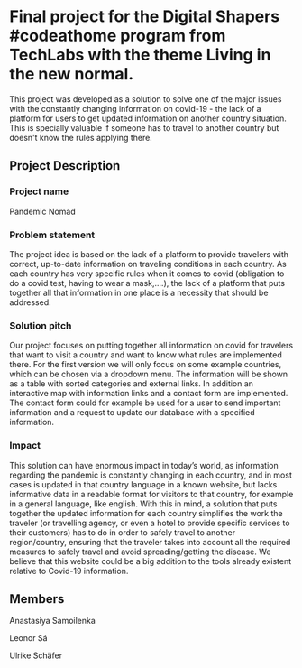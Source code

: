 # Final project for the Digital Shapers #codeathome program from TechLabs with the theme Living in the new normal. 

This project was developed as a solution to solve one of the major issues with the constantly changing information on covid-19 - the lack of a platform for users to get updated information on another country situation. This is specially valuable if someone has to travel to another country but doesn't know the rules applying there. 

## Project Description
### Project name
Pandemic Nomad

### Problem statement
The project idea is based on the lack of a platform to provide travelers with correct, up-to-date information on traveling conditions in each country. As each country has very specific rules when it comes to covid (obligation to do a covid test, having to wear a mask,....), the lack of a platform that puts together all that information in one place is a necessity that should be addressed.

### Solution pitch
Our project focuses on putting together all information on covid for travelers that want to visit a country and want to know what rules are implemented there. For the first version we will only focus on some example countries, which can be chosen via a dropdown menu. The information will be shown as a table with sorted categories and external links. In addition an interactive map with information links and a contact form are implemented. The contact form could for example be used for a user to send important information and a request to update our database with a specified information.

### Impact
This solution can have enormous impact in today’s world, as information regarding the pandemic is constantly changing in each country, and in most cases is updated in that country language in a known website, but lacks informative data in a readable format for visitors to that country, for example in a general language, like english. With this in mind, a solution that puts together the updated information for each country simplifies the work the traveler (or travelling agency, or even a hotel to provide specific services to their customers) has to do in order to safely travel to another region/country, ensuring that the traveler takes into account all the required measures to safely travel and avoid spreading/getting the disease. We believe that this website could be a big addition to the tools already existent relative to Covid-19 information.  

## Members
Anastasiya Samoilenka

Leonor Sá

Ulrike Schäfer
